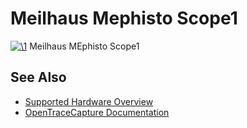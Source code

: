 # Meilhaus Mephisto Scope1

[![\1](../../assets/hardware/general/\2)](./File:Meilhaus_mephisto_scope1.png.html)
[](./File:Meilhaus_mephisto_scope1.png.html "Enlarge")
Meilhaus MEphisto Scope1

## See Also
- [Supported Hardware Overview](../supported-hardware.md)
- [OpenTraceCapture Documentation](../../opentracecapture/overview.md)

